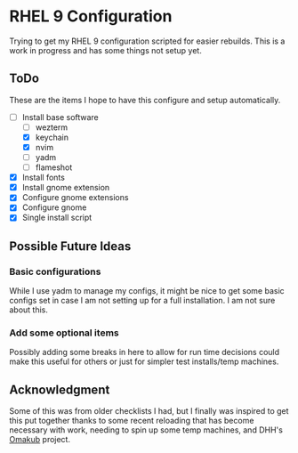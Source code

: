 # RHEL 9 Configuration

Trying to get my RHEL 9 configuration scripted for easier rebuilds. This is a
work in progress and has some things not setup yet.

## ToDo

These are the items I hope to have this configure and setup automatically.

- [ ] Install base software
  - [ ] wezterm
  - [x] keychain
  - [x] nvim
  - [ ] yadm
  - [ ] flameshot
- [x] Install fonts
- [x] Install gnome extension
- [x] Configure gnome extensions
- [x] Configure gnome
- [x] Single install script

## Possible Future Ideas

### Basic configurations

While I use yadm to manage my configs, it might be nice to get some basic
configs set in case I am not setting up for a full installation.  I am not sure
about this.

### Add some optional items

Possibly adding some breaks in here to allow for run time decisions could make
this useful for others or just for simpler test installs/temp machines.

## Acknowledgment

Some of this was from older checklists I had, but I finally was inspired to get
this put together thanks to some recent reloading that has become necessary
with work, needing to spin up some temp machines, and DHH's
[Omakub](https://omakub.org/) project.
